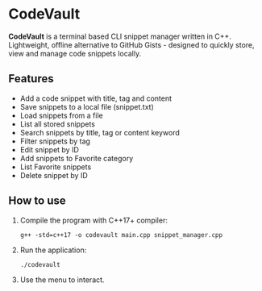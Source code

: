 # CodeVault

**CodeVault** is a terminal based CLI snippet manager written in C++.
Lightweight, offline alternative to GitHub Gists - designed to quickly store, view and manage code snippets locally.

## Features

-   Add a code snippet with title, tag and content
-   Save snippets to a local file (snippet.txt)
-   Load snippets from a file
-   List all stored snippets
-   Search snippets by title, tag or content keyword
-   Filter snippets by tag
-   Edit snippet by ID
-   Add snippets to Favorite category
-   List Favorite snippets
-   Delete snippet by ID

## How to use

1. Compile the program with C++17+ compiler:

    ```
    g++ -std=c++17 -o codevault main.cpp snippet_manager.cpp

    ```

2. Run the application:

    ```
    ./codevault
    ```

3. Use the menu to interact.
